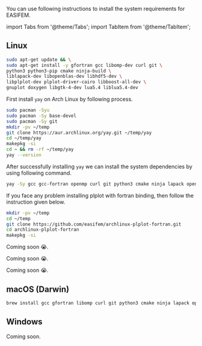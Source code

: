 You can use following instructions to install the system requirements for EASIFEM.

import Tabs from '@theme/Tabs';
import TabItem from '@theme/TabItem';

## Linux

<Tabs>
<TabItem value="1" label="Ubuntu">

```bash
sudo apt-get update && \
sudo apt-get install -y gfortran gcc libomp-dev curl git \
python3 python3-pip cmake ninja-build \
liblapack-dev libopenblas-dev libhdf5-dev \
libplplot-dev plplot-driver-cairo libboost-all-dev \
gnuplot doxygen libgtk-4-dev lua5.4 liblua5.4-dev
```

</TabItem>

<TabItem value="2" label="Arch Linux">

First install `yay` on Arch Linux by following process.

```bash
sudo pacman -Syu
sudo pacman -Sy base-devel
sudo pacman -Sy git
mkdir -pv ~/temp
git clone https://aur.archlinux.org/yay.git ~/temp/yay
cd ~/temp/yay
makepkg -si
cd ~ && rm -rf ~/temp/yay
yay --version
```

After successfully installing `yay` we can install the system dependencies by using following command.

```bash
yay -Sy gcc gcc-fortran openmp curl git python3 cmake ninja lapack openblas hdf5 plplot gnuplot doxygen gtk4 lua
```

If you face any problem installing plplot with fortran binding, then follow the instruction given below.

```bash 
mkdir -pv ~/temp 
cd ~/temp 
git clone https://github.com/easifem/archlinux-plplot-fortran.git
cd archlinux-plplot-fortran
makepkg -si
```

</TabItem>

<TabItem value="3" label="Debian">

Coming soon 😭.

</TabItem>

<TabItem value="4" label="Fedora">

Coming soon 😭.

</TabItem>

<TabItem value="5" label="Redhat">

Coming soon 😭.

</TabItem>

<TabItem value="close" label="↢">

</TabItem>
</Tabs>

## macOS (Darwin)

```bash
brew install gcc gfortran libomp curl git python3 cmake ninja lapack openblas hdf5 plplot gnuplot doxygen gtk4 lua
```

## Windows

Coming soon.
